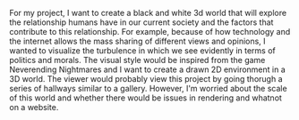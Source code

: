For my project, I want to create a black and white 3d world that will explore the relationship humans have in our current society and the factors that contribute to this relationship. For example, because of how technology and the internet allows the mass sharing of different views and opinions, I wanted to visualize the turbulence in which we see evidently in terms of politics and morals. The visual style would be inspired from the game Neverending Nightmares and I want to create a drawn 2D environment in a 3D world. The viewer would probably view this project by going thorugh a series of hallways similar to a gallery. However, I'm worried about the scale of this world and whether there would be issues in rendering and whatnot on a website.
